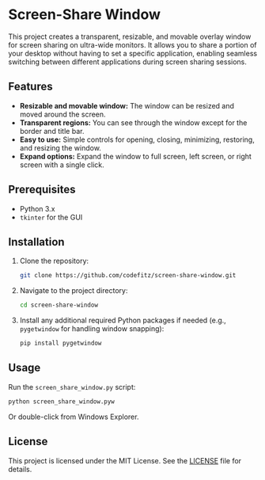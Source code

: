 # Screen-Share Window

This project creates a transparent, resizable, and movable overlay window for screen sharing on ultra-wide monitors. It allows you to share a portion of your desktop without having to set a specific application, enabling seamless switching between different applications during screen sharing sessions.

## Features

- **Resizable and movable window:** The window can be resized and moved around the screen.
- **Transparent regions:** You can see through the window except for the border and title bar.
- **Easy to use:** Simple controls for opening, closing, minimizing, restoring, and resizing the window.
- **Expand options:** Expand the window to full screen, left screen, or right screen with a single click.

## Prerequisites

- Python 3.x
- `tkinter` for the GUI

## Installation

1. Clone the repository:

   ```bash
   git clone https://github.com/codefitz/screen-share-window.git
   ```

2. Navigate to the project directory:

   ```bash
   cd screen-share-window
   ```

3. Install any additional required Python packages if needed (e.g., `pygetwindow` for handling window snapping):

   ```bash
   pip install pygetwindow
   ```

## Usage

Run the `screen_share_window.py` script:

```bash
python screen_share_window.pyw
```

Or double-click from Windows Explorer.

## License

This project is licensed under the MIT License. See the [LICENSE](../LICENSE) file for details.